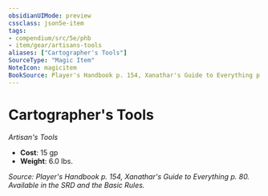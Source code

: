 ```yaml
---
obsidianUIMode: preview
cssclass: json5e-item
tags:
- compendium/src/5e/phb
- item/gear/artisans-tools
aliases: ["Cartographer's Tools"]
SourceType: "Magic Item"
NoteIcon: magicitem
BookSource: Player's Handbook p. 154, Xanathar's Guide to Everything p. 80. Available in the SRD and the Basic Rules.
---
```

# Cartographer's Tools
*Artisan's Tools*  

- **Cost**: 15 gp
- **Weight**: 6.0 lbs.

*Source: Player's Handbook p. 154, Xanathar's Guide to Everything p. 80. Available in the SRD and the Basic Rules.*